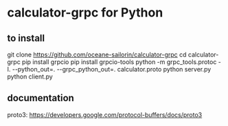 # calculator-grpc for Python

## to install
git clone https://github.com/oceane-sailorin/calculator-grpc
cd calculator-grpc
pip install grpcio
pip install grpcio-tools
python -m grpc_tools.protoc -I. --python_out=. --grpc_python_out=. calculator.proto
python server.py
python client.py

## documentation
proto3: https://developers.google.com/protocol-buffers/docs/proto3
